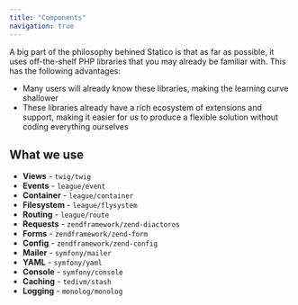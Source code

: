 ```yaml
---
title: "Components"
navigation: true
---
```


A big part of the philosophy behined Statico is that as far as possible, it uses off-the-shelf PHP libraries that you may already be familiar with. This has the following advantages:

* Many users will already know these libraries, making the learning curve shallower
* These libraries already have a rich ecosystem of extensions and support, making it easier for us to produce a flexible solution without coding everything ourselves

What we use
-----------

* **Views** - `twig/twig`
* **Events** - `league/event`
* **Container** - `league/container`
* **Filesystem** - `league/flysystem`
* **Routing** - `league/route`
* **Requests** - `zendframework/zend-diactoros`
* **Forms** - `zendframework/zend-form`
* **Config** - `zendframework/zend-config`
* **Mailer** - `symfony/mailer`
* **YAML** - `symfony/yaml`
* **Console** - `symfony/console`
* **Caching** - `tedivm/stash`
* **Logging** - `monolog/monolog`
